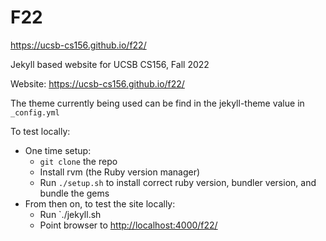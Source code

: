 # F22

https://ucsb-cs156.github.io/f22/

Jekyll based website for UCSB CS156, Fall 2022

Website: <https://ucsb-cs156.github.io/f22/>

The theme currently being used can be find in the jekyll-theme value in `_config.yml`

To test locally:
* One time setup:
    * `git clone` the repo
    * Install rvm (the Ruby version manager)
    * Run `./setup.sh` to install correct ruby version, bundler version, and bundle the gems
* From then on, to test the site locally:
    * Run `./jekyll.sh
    * Point browser to <http://localhost:4000/f22/>

